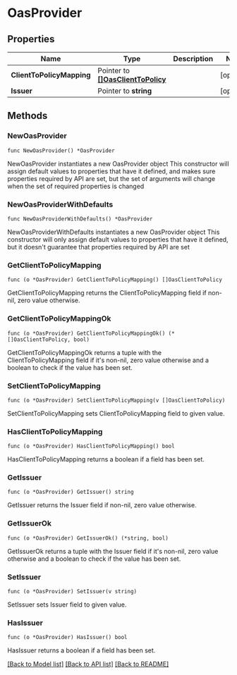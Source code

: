 # OasProvider

## Properties

Name | Type | Description | Notes
------------ | ------------- | ------------- | -------------
**ClientToPolicyMapping** | Pointer to [**[]OasClientToPolicy**](OasClientToPolicy.md) |  | [optional] 
**Issuer** | Pointer to **string** |  | [optional] 

## Methods

### NewOasProvider

`func NewOasProvider() *OasProvider`

NewOasProvider instantiates a new OasProvider object
This constructor will assign default values to properties that have it defined,
and makes sure properties required by API are set, but the set of arguments
will change when the set of required properties is changed

### NewOasProviderWithDefaults

`func NewOasProviderWithDefaults() *OasProvider`

NewOasProviderWithDefaults instantiates a new OasProvider object
This constructor will only assign default values to properties that have it defined,
but it doesn't guarantee that properties required by API are set

### GetClientToPolicyMapping

`func (o *OasProvider) GetClientToPolicyMapping() []OasClientToPolicy`

GetClientToPolicyMapping returns the ClientToPolicyMapping field if non-nil, zero value otherwise.

### GetClientToPolicyMappingOk

`func (o *OasProvider) GetClientToPolicyMappingOk() (*[]OasClientToPolicy, bool)`

GetClientToPolicyMappingOk returns a tuple with the ClientToPolicyMapping field if it's non-nil, zero value otherwise
and a boolean to check if the value has been set.

### SetClientToPolicyMapping

`func (o *OasProvider) SetClientToPolicyMapping(v []OasClientToPolicy)`

SetClientToPolicyMapping sets ClientToPolicyMapping field to given value.

### HasClientToPolicyMapping

`func (o *OasProvider) HasClientToPolicyMapping() bool`

HasClientToPolicyMapping returns a boolean if a field has been set.

### GetIssuer

`func (o *OasProvider) GetIssuer() string`

GetIssuer returns the Issuer field if non-nil, zero value otherwise.

### GetIssuerOk

`func (o *OasProvider) GetIssuerOk() (*string, bool)`

GetIssuerOk returns a tuple with the Issuer field if it's non-nil, zero value otherwise
and a boolean to check if the value has been set.

### SetIssuer

`func (o *OasProvider) SetIssuer(v string)`

SetIssuer sets Issuer field to given value.

### HasIssuer

`func (o *OasProvider) HasIssuer() bool`

HasIssuer returns a boolean if a field has been set.


[[Back to Model list]](../README.md#documentation-for-models) [[Back to API list]](../README.md#documentation-for-api-endpoints) [[Back to README]](../README.md)


